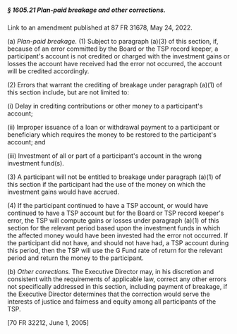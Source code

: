 ##### § 1605.21 Plan-paid breakage and other corrections. #####

Link to an amendment published at 87 FR 31678, May 24, 2022.

(a) *Plan-paid breakage.* (1) Subject to paragraph (a)(3) of this section, if, because of an error committed by the Board or the TSP record keeper, a participant's account is not credited or charged with the investment gains or losses the account have received had the error not occurred, the account will be credited accordingly.

(2) Errors that warrant the crediting of breakage under paragraph (a)(1) of this section include, but are not limited to:

(i) Delay in crediting contributions or other money to a participant's account;

(ii) Improper issuance of a loan or withdrawal payment to a participant or beneficiary which requires the money to be restored to the participant's account; and

(iii) Investment of all or part of a participant's account in the wrong investment fund(s).

(3) A participant will not be entitled to breakage under paragraph (a)(1) of this section if the participant had the use of the money on which the investment gains would have accrued.

(4) If the participant continued to have a TSP account, or would have continued to have a TSP account but for the Board or TSP record keeper's error, the TSP will compute gains or losses under paragraph (a)(1) of this section for the relevant period based upon the investment funds in which the affected money would have been invested had the error not occurred. If the participant did not have, and should not have had, a TSP account during this period, then the TSP will use the G Fund rate of return for the relevant period and return the money to the participant.

(b) *Other corrections.* The Executive Director may, in his discretion and consistent with the requirements of applicable law, correct any other errors not specifically addressed in this section, including payment of breakage, if the Executive Director determines that the correction would serve the interests of justice and fairness and equity among all participants of the TSP.

[70 FR 32212, June 1, 2005]